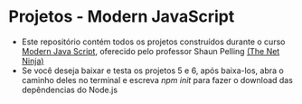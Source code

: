 # Projetos - Modern JavaScript

- Este repositório contém todos os projetos construídos durante o curso <a href="https://www.udemy.com/course/modern-javascript-from-novice-to-ninja/">Modern Java Script</a>, oferecido pelo professor Shaun Pelling <a href="https://www.youtube.com/@NetNinja">(The Net Ninja)</a>
- Se você deseja baixar e testa os projetos 5 e 6, após baixa-los, abra o caminho deles no terminal e escreva *npm init* para fazer o download das depêndencias do Node.js
